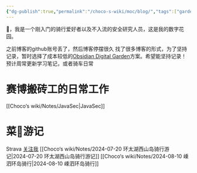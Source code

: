 ```yaml
---
{"dg-publish":true,"permalink":"/choco-s-wiki/moc/blog/","tags":["gardenEntry"]}
---
```


👋，我是一个刚入门的骑行爱好者以及不入流的安全研究人员，这是我的数字花园。

之前博客的github账号丢了，然后博客停摆很久
找了很多博客的形式，为了坚持记录，暂时选择了成本较低的[Obsidian Digital Garden](https://dg-docs.ole.dev/)方案。希望能坚持记录！
预计周常更新学习笔记，或者骑车日常

# 赛博搬砖工的日常工作
[[Choco‘s wiki/Notes/JavaSec\|JavaSec]]



# 菜🦵游记
Strava [关注我](https://www.strava.com/athletes/choco_z)
[[Choco‘s wiki/Notes/2024-07-20 环太湖西山岛骑行游记\|2024-07-20 环太湖西山岛骑行游记]]
[[Choco‘s wiki/Notes/2024-08-10 嵊泗环岛骑行\|2024-08-10 嵊泗环岛骑行]]
